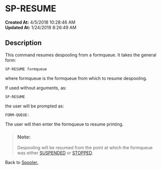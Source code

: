 # SP-RESUME

**Created At:** 4/5/2018 10:28:46 AM  
**Updated At:** 1/24/2019 8:26:49 AM  


## Description 

This command resumes despooling from a formqueue. It takes the general form:

```
SP-RESUME formqueue
```

where formqueue is the formqueue from which to resume despooling.



If used without arguments, as:

```
SP-RESUME
```

the user will be prompted as:

```
FORM-QUEUE:
```

The user will then enter the formqueue to resume printing.




> ### Note: 
> 
> Despooling will be resumed from the point at which the formqueue was either [SUSPENDED](306472-untitled-question) or [STOPPED](306456-untitled-question).




Back to [Spooler.](jbase-spooler)
